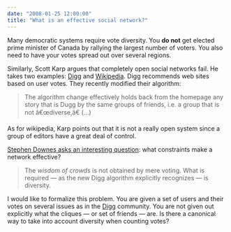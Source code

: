 ```yaml
---
date: "2008-01-25 12:00:00"
title: "What is an effective social network?"
---
```




Many democratic systems require vote diversity. You __do not__ get elected prime minister of Canada by rallying the largest number of voters. You also need to have your votes spread out over several regions.

Similarly, Scott Karp argues that completely open social networks fail. He takes two examples: [Digg](https://en.wikipedia.org/wiki/Digg) and [Wikipedia](https://en.wikipedia.org/wiki/Wikipedia).
Digg recommends web sites based on user votes. They recently modified their algorithm:
> The algorithm change effectively holds back from the homepage any story that is Dugg by the same groups of friends, i.e. a group that is not â€œdiverse,â€ (&hellip;)


As for wikipedia, Karp points out that it is not a really open system since a group of editors have a great deal of control.

 [Stephen Downes asks an interesting question](https://halfanhour.blogspot.com/2008/01/failure-of-completely-open-networks.html): what constraints make a network effective?

> The <em>wisdom of crowds</em> is not obtained by mere voting. What is required &mdash; as the new Digg algorithm explicitly recognizes &mdash; is diversity.


I would like to formalize this problem. You are given a set of users and their votes on several issues as in the [Digg](https://en.wikipedia.org/wiki/Digg) community. You are not given out explicitly what the cliques &mdash; or set of friends &mdash; are. Is there a canonical way to take into account diversity when counting votes?


